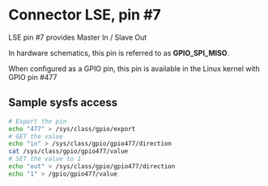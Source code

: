 # Connector LSE, pin #7

LSE pin #7 provides Master In / Slave Out

In hardware schematics, this pin is referred to as **GPIO_SPI_MISO**.

When configured as a GPIO pin, this pin is available in the Linux 
kernel with GPIO pin #477

## Sample sysfs access
```bash
# Export the pin
echo "477" > /sys/class/gpio/export
# GET the value
echo "in" > /sys/class/gpio/gpio477/direction
cat /sys/class/gpio/gpio477/value
# SET the value to 1
echo "out" > /sys/class/gpio/gpio477/direction
echo "1" > /gpio/gpio477/value
```

